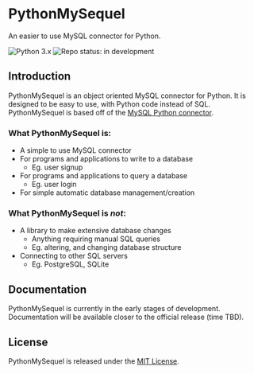 # PythonMySequel

An easier to use MySQL connector for Python.

![Python 3.x](https://img.shields.io/badge/python-3.6%20|%203.7%20|%203.8%20|%203.9-blue?style=for-the-badge&logo=python)
![Repo status: in development](https://img.shields.io/badge/repo%20status-WIP-red?style=for-the-badge&)

## Introduction
PythonMySequel is an object oriented MySQL connector for Python. It is designed to be easy to use, with Python code instead of SQL.\
PythonMySequel is based off of the [MySQL Python connector](https://dev.mysql.com/doc/connector-python/en/).

### What PythonMySequel is:
- A simple to use MySQL connector
- For programs and applications to write to a database
  - Eg. user signup
- For programs and applications to query a database
  - Eg. user login
- For simple automatic database management/creation
### What PythonMySequel is *not*:
- A library to make extensive database changes
  - Anything requiring manual SQL queries
  - Eg. altering, and changing database structure
- Connecting to other SQL servers
  - Eg. PostgreSQL, SQLite

## Documentation
PythonMySequel is currently in the early stages of development. Documentation will be available closer to the official release (time TBD).

## License
PythonMySequel is released under the [MIT License](https://github.com/jasonli0616/PythonMySequel/blob/main/LICENSE).